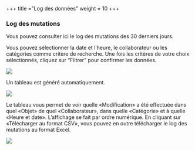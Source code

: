 +++
title ="Log des données"
weight = 10
+++

### Log des mutations

Vous pouvez consulter ici le log des mutations des 30 derniers jours.

Vous pouvez sélectionner la date et l’heure, le collaborateur ou les
catégories comme critère de recherche. Une fois les critères de votre
choix sélectionnés, cliquez sur “Filtrer” pour confirmer les données.

![](/img/mutationslog_1_fr.5b568fa6496b7873038d0c7e110b0f32.png)

Un tableau est généré automatiquement.

![](/img/mutationslog_2_fr.216b57297430cb54fd726685daca0e61.png)

Le tableau vous permet de voir quelle «Modification» a été effectuée
dans quel «Objet» de quel «Collaborateur», dans quelle «Catégorie» et à
quelle «Heure et date». L’affichage se fait par ordre numérique. En
cliquant sur «Télécharger au format CSV», vous pouvez en outre
télécharger le log des mutations au format Excel.

![](/img/mutationslog_3_fr.50efefb2ba6172a9ced32215f85b95c1.png)



